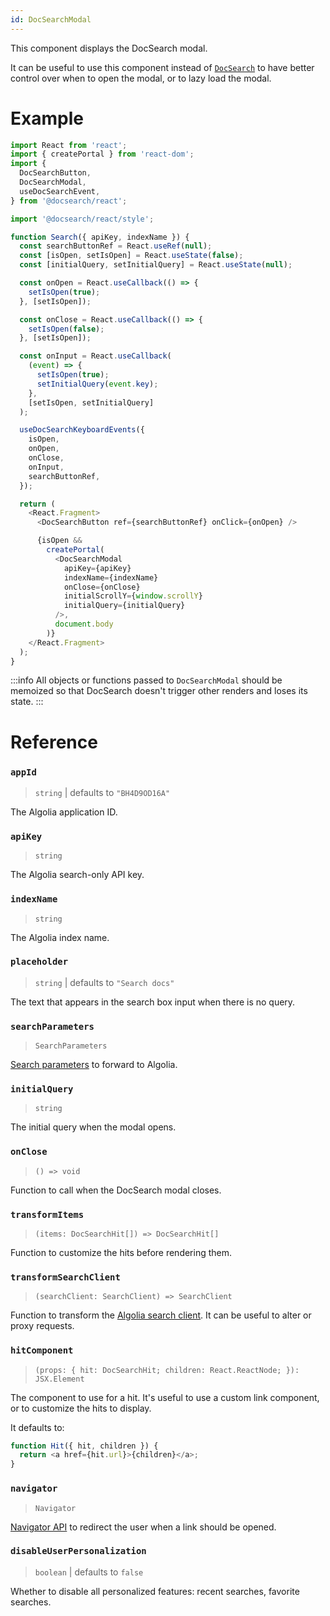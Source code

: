 ```yaml
---
id: DocSearchModal
---
```


This component displays the DocSearch modal.

It can be useful to use this component instead of [`DocSearch`](DocSearch) to have better control over when to open the modal, or to lazy load the modal.

# Example

```js
import React from 'react';
import { createPortal } from 'react-dom';
import {
  DocSearchButton,
  DocSearchModal,
  useDocSearchEvent,
} from '@docsearch/react';

import '@docsearch/react/style';

function Search({ apiKey, indexName }) {
  const searchButtonRef = React.useRef(null);
  const [isOpen, setIsOpen] = React.useState(false);
  const [initialQuery, setInitialQuery] = React.useState(null);

  const onOpen = React.useCallback(() => {
    setIsOpen(true);
  }, [setIsOpen]);

  const onClose = React.useCallback(() => {
    setIsOpen(false);
  }, [setIsOpen]);

  const onInput = React.useCallback(
    (event) => {
      setIsOpen(true);
      setInitialQuery(event.key);
    },
    [setIsOpen, setInitialQuery]
  );

  useDocSearchKeyboardEvents({
    isOpen,
    onOpen,
    onClose,
    onInput,
    searchButtonRef,
  });

  return (
    <React.Fragment>
      <DocSearchButton ref={searchButtonRef} onClick={onOpen} />

      {isOpen &&
        createPortal(
          <DocSearchModal
            apiKey={apiKey}
            indexName={indexName}
            onClose={onClose}
            initialScrollY={window.scrollY}
            initialQuery={initialQuery}
          />,
          document.body
        )}
    </React.Fragment>
  );
}
```

<!-- prettier-ignore -->
:::info
All objects or functions passed to `DocSearchModal` should be memoized so that DocSearch doesn't trigger other renders and loses its state.
:::

# Reference

### `appId`

> `string` | defaults to `"BH4D9OD16A"`

The Algolia application ID.

### `apiKey`

> `string`

The Algolia search-only API key.

### `indexName`

> `string`

The Algolia index name.

### `placeholder`

> `string` | defaults to `"Search docs"`

The text that appears in the search box input when there is no query.

### `searchParameters`

> `SearchParameters`

[Search parameters](https://www.algolia.com/doc/api-reference/search-api-parameters/) to forward to Algolia.

### `initialQuery`

> `string`

The initial query when the modal opens.

### `onClose`

> `() => void`

Function to call when the DocSearch modal closes.

### `transformItems`

> `(items: DocSearchHit[]) => DocSearchHit[]`

Function to customize the hits before rendering them.

### `transformSearchClient`

> `(searchClient: SearchClient) => SearchClient`

Function to transform the [Algolia search client](https://github.com/algolia/algoliasearch-client-javascript). It can be useful to alter or proxy requests.

### `hitComponent`

> `(props: { hit: DocSearchHit; children: React.ReactNode; }): JSX.Element`

The component to use for a hit. It's useful to use a custom link component, or to customize the hits to display.

It defaults to:

```js
function Hit({ hit, children }) {
  return <a href={hit.url}>{children}</a>;
}
```

### `navigator`

> `Navigator`

[Navigator API](keyboard-navigation) to redirect the user when a link should be opened.

### `disableUserPersonalization`

> `boolean` | defaults to `false`

Whether to disable all personalized features: recent searches, favorite searches.
